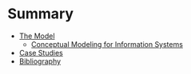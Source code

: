 # Summary

* [The Model](model/README.md)
  * [Conceptual Modeling for Information Systems](model/conceptual.md)
* [Case Studies](cases/README.md)
* [Bibliography](BIBLIOGRAPHY.md)
